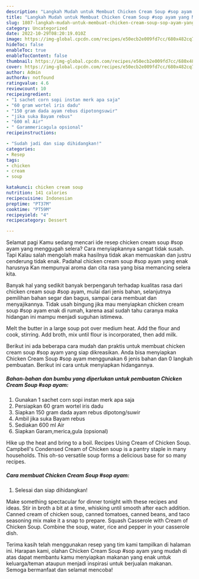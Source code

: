 ```yaml
---
description: "Langkah Mudah untuk Membuat Chicken Cream Soup #sop ayam yang Menggugah Selera, Buat Buka Puasa Lezat"
title: "Langkah Mudah untuk Membuat Chicken Cream Soup #sop ayam yang Menggugah Selera, Buat Buka Puasa Lezat"
slug: 1807-langkah-mudah-untuk-membuat-chicken-cream-soup-sop-ayam-yang-menggugah-selera-buat-buka-puasa-lezat
category: Uncategorized
date: 2022-10-29T08:20:19.010Z
image: https://img-global.cpcdn.com/recipes/e50ecb2e009fd7cc/680x482cq70/chicken-cream-soup-sop-ayam-foto-resep-utama.jpg
hideToc: false
enableToc: true
enableTocContent: false
thumbnail: https://img-global.cpcdn.com/recipes/e50ecb2e009fd7cc/680x482cq70/chicken-cream-soup-sop-ayam-foto-resep-utama.jpg
cover: https://img-global.cpcdn.com/recipes/e50ecb2e009fd7cc/680x482cq70/chicken-cream-soup-sop-ayam-foto-resep-utama.jpg
author: Admin
authorAv: notfound
ratingvalue: 4.6
reviewcount: 10
recipeingredient:
- "1 sachet corn sopi instan merk apa saja"
- "60 gram wortel iris dadu"
- "150 gram dada ayam rebus dipotongsuwir"
- "jika suka Bayam rebus"
- "600 ml Air"
- " Garammericagula opsional"
recipeinstructions:

- "Sudah jadi dan siap dihidangkan!"
categories:
- Resep
tags:
- chicken
- cream
- soup

katakunci: chicken cream soup 
nutrition: 141 calories
recipecuisine: Indonesian
preptime: "PT37M"
cooktime: "PT59M"
recipeyield: "4"
recipecategory: Dessert

---
```



Selamat pagi Kamu sedang mencari ide resep chicken cream soup #sop ayam yang menggugah selera? Cara menyiapkannya sangat tidak susah. Tapi Kalau salah mengolah maka hasilnya tidak akan memuaskan dan justru cenderung tidak enak. Padahal chicken cream soup #sop ayam yang enak harusnya Kan mempunyai aroma dan cita rasa yang bisa memancing selera kita.


Banyak hal yang sedikit banyak berpengaruh terhadap kualitas rasa dari chicken cream soup #sop ayam, mulai dari jenis bahan, selanjutnya pemilihan bahan segar dan bagus, sampai cara membuat dan menyajikannya. Tidak usah bingung jika mau menyiapkan chicken cream soup #sop ayam enak di rumah, karena asal sudah tahu caranya maka hidangan ini mampu menjadi suguhan istimewa.

Melt the butter in a large soup pot over medium heat. Add the flour and cook, stirring. Add broth, mix until flour is incorporated, then add milk.


Berikut ini ada beberapa cara mudah dan praktis untuk membuat chicken cream soup #sop ayam yang siap dikreasikan. Anda bisa menyiapkan Chicken Cream Soup #sop ayam menggunakan 6 jenis bahan dan 0 langkah pembuatan. Berikut ini cara untuk menyiapkan hidangannya.

<!--inarticleads1-->

##### Bahan-bahan dan bumbu yang diperlukan untuk pembuatan Chicken Cream Soup #sop ayam:

1. Gunakan 1 sachet corn sopi instan merk apa saja
1. Persiapkan 60 gram wortel iris dadu
1. Siapkan 150 gram dada ayam rebus dipotong/suwir
1. Ambil jika suka Bayam rebus
1. Sediakan 600 ml Air
1. Siapkan  Garam,merica,gula (opsional)


Hike up the heat and bring to a boil. Recipes Using Cream of Chicken Soup. Campbell&#39;s Condensed Cream of Chicken soup is a pantry staple in many households. This oh-so versatile soup forms a delicious base for so many recipes. 

<!--inarticleads2-->

##### Cara membuat Chicken Cream Soup #sop ayam:


1. Selesai dan siap dihidangkan!

Make something spectacular for dinner tonight with these recipes and ideas. Stir in broth a bit at a time, whisking until smooth after each addition. Canned cream of chicken soup, canned tomatoes, canned beans, and taco seasoning mix make it a snap to prepare. Squash Casserole with Cream of Chicken Soup. Combine the soup, water, rice and pepper in your casserole dish. 

Terima kasih telah menggunakan resep yang tim kami tampilkan di halaman ini. Harapan kami, olahan Chicken Cream Soup #sop ayam yang mudah di atas dapat membantu kamu menyiapkan makanan yang enak untuk keluarga/teman ataupun menjadi inspirasi untuk berjualan makanan. Semoga bermanfaat dan selamat mencoba!
